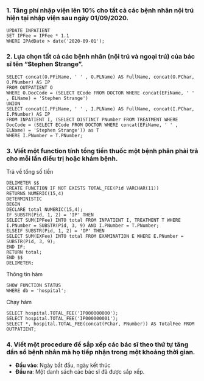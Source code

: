 ### 1. Tăng phí nhập viện lên 10% cho tất cả các bệnh nhân nội trú hiện tại nhập viện sau ngày 01/09/2020.
```
UPDATE INPATIENT
SET IPFee = IPFee * 1.1
WHERE IPAdDate > date('2020-09-01');
```
### 2. Lựa chọn tất cả các bệnh nhân (nội trú và ngoại trú) của bác sĩ tên “Stephen Strange”.
```
SELECT concat(O.PFiName, ' ' , O.PLName) AS FullName, concat(O.PChar, O.PNumber) AS IP
FROM OUTPATIENT O
WHERE O.DocCode = (SELECT ECode FROM DOCTOR WHERE concat(EFiName, ' ' , ELName) = 'Stephen Strange')
UNION
SELECT concat(I.PFiName, ' ' , I.PLName) AS FullName, concat(I.PChar, I.PNumber) AS IP
FROM INPATIENT I, (SELECT DISTINCT PNumber FROM TREATMENT WHERE DocCode = (SELECT ECode FROM DOCTOR WHERE concat(EFiName, ' ' , ELName) = 'Stephen Strange')) as T
WHERE I.PNumber = T.PNumber;
```
### 3. Viết một function tính tổng tiền thuốc một bệnh phân phải trả cho mỗi lần điều trị hoặc khám bệnh. 
Trả về tổng số tiền
```
DELIMETER $$
CREATE FUNCTION IF NOT EXISTS TOTAL_FEE(Pid VARCHAR(11))
RETURNS NUMERIC(15,4)
DETERMINISTIC
BEGIN
DECLARE total NUMERIC(15,4);
IF SUBSTR(Pid, 1, 2) = 'IP' THEN
SELECT SUM(IPFee) INTO total FROM INPATIENT I, TREATMENT T WHERE I.PNumber = SUBSTR(Pid, 3, 9) AND I.PNumber = T.PNumber;
ELSEIF SUBSTR(Pid, 1, 2) = 'OP' THEN
SELECT SUM(EXFee) INTO total FROM EXAMINATION E WHERE E.PNumber = SUBSTR(Pid, 3, 9);
END IF;
RETURN total;
END $$
DELIMETER;
```

Thông tin hàm
```
SHOW FUNCTION STATUS
WHERE db = 'hospital';
```

Chạy hàm
```
SELECT hospital.TOTAL_FEE('IP000000000');
SELECT hospital.TOTAL_FEE('IP000000001');
SELECT *, hospital.TOTAL_FEE(concat(PChar, PNumber)) AS TotalFee FROM OUTPATIENT;
```
### 4. Viết một procedure để sắp xếp các bác sĩ theo thứ tự tăng dần số bệnh nhân mà họ tiếp nhận trong một khoảng thời gian.
* **Đầu vào**: Ngày bắt đầu, ngày kết thúc
* **Đầu ra**: Một danh sách các bác sĩ đã được sắp xếp.
